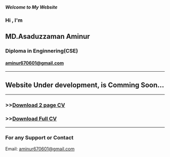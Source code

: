 

##### Welcome to My Website
### Hi , I'm
## MD.Asaduzzaman Aminur
### Diploma in Enginnering(CSE)
#### aminur670601@gmail.com

---
## Website Under development, is Comming Soon...
----------
### >>[Download 2 page CV](https://github.com/Aminur670/aminur670.github.io/raw/main/.Aminur%20CV%202021/Aminur%20CV%202page.pdf) 

### >>[Download Full CV](https://github.com/Aminur670/aminur670.github.io/raw/main/.Aminur%20CV%202021/Aminur%20CV.pdf)

----------
 
### For any Support or Contact
Email: aminur670601@gmail.com